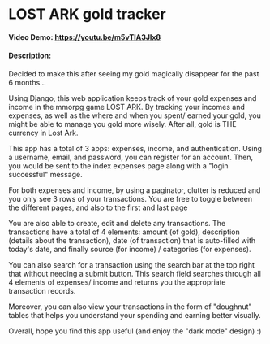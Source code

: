 # LOST ARK gold tracker
#### Video Demo:  https://youtu.be/m5vTIA3Jlx8

#### Description:
Decided to make this after seeing my gold magically disappear for the past 6 months...

Using Django, this web application keeps track of your gold expenses and income in the mmorpg game LOST ARK.
By tracking your incomes and expenses, as well as the where and when you spent/ earned your
gold, you might be able to manage you gold more wisely. After all, gold is THE currency in Lost Ark.


This app has a total of 3 apps: expenses, income, and authentication. Using a username, email, and password,
you can register for an account. Then, you would be sent to the index expenses page along with a "login
successful" message.

For both expenses and income, by using a paginator, clutter is reduced and you only see 3 rows of your
transactions. You are free to toggle between the different pages, and also to the first and last page

You are also able to create, edit and delete any transactions. The transactions have a total of 4 elements:
amount (of gold), description (details about the transaction), date (of transaction) that is auto-filled
with today's date, and finally source (for income) / categories (for expenses).

You can also search for a transaction using the search bar at the top right that without needing a submit button.
This search field searches through all 4 elements of expenses/ income and returns you the appropriate transaction
records.

Moreover, you can also view your transactions in the form of "doughnut" tables that helps you understand your
spending and earning better visually.

Overall, hope you find this app useful (and enjoy the "dark mode" design) :)